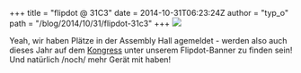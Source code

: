 +++
title = "flipdot @ 31C3"
date = 2014-10-31T06:23:24Z
author = "typ_o"
path = "/blog/2014/10/31/flipdot-31c3"
+++
[![](https://flipdot.org/blog/uploads/assembly.serendipityThumb.jpg)](https://flipdot.org/blog/uploads/assembly.jpg)

Yeah, wir haben Plätze in der Assembly Hall agemeldet - werden also auch
dieses Jahr auf dem
[Kongress](https://events.ccc.de/congress/2014/wiki/Main_Page) unter
unserem Flipdot-Banner zu finden sein\! Und natürlich /noch/ mehr Gerät
mit haben\!
